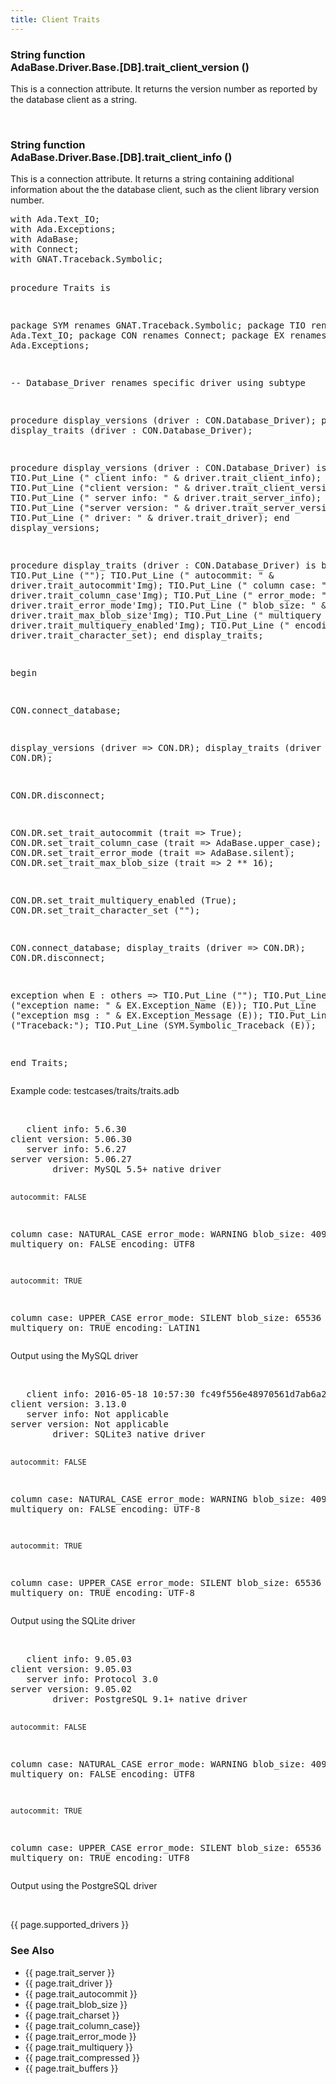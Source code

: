 ```yaml
---
title: Client Traits
---
```


<div class="leftside">
<h3>String function<br/>
AdaBase.Driver.Base.[DB].trait_client_version ()</h3>
<p>This is a connection attribute.  It returns the version number as reported by
the database client as a string.</p>
<br/>
<h3>String function<br/>
AdaBase.Driver.Base.[DB].trait_client_info ()</h3>
<p>This is a connection attribute.  It returns a string containing additional
information about the the database client, such as the client library version
number.</p>
<pre class="code">
with Ada.Text_IO;
with Ada.Exceptions;
with AdaBase;
with Connect;
with GNAT.Traceback.Symbolic;

procedure Traits is

   package SYM renames GNAT.Traceback.Symbolic;
   package TIO renames Ada.Text_IO;
   package CON renames Connect;
   package EX  renames Ada.Exceptions;

   --  Database_Driver renames specific driver using subtype

   procedure display_versions (driver : CON.Database_Driver);
   procedure display_traits   (driver : CON.Database_Driver);

   procedure display_versions (driver : CON.Database_Driver) is
   begin
      TIO.Put_Line ("   client info: " & driver.trait_client_info);
      TIO.Put_Line ("client version: " & driver.trait_client_version);
      TIO.Put_Line ("   server info: " & driver.trait_server_info);
      TIO.Put_Line ("server version: " & driver.trait_server_version);
      TIO.Put_Line ("        driver: " & driver.trait_driver);
   end display_versions;

   procedure display_traits (driver : CON.Database_Driver) is
   begin
      TIO.Put_Line ("");
      TIO.Put_Line ("    autocommit: " & driver.trait_autocommit'Img);
      TIO.Put_Line ("   column case: " & driver.trait_column_case'Img);
      TIO.Put_Line ("    error_mode: " & driver.trait_error_mode'Img);
      TIO.Put_Line ("     blob_size: " & driver.trait_max_blob_size'Img);
      TIO.Put_Line (" multiquery on: " & driver.trait_multiquery_enabled'Img);
      TIO.Put_Line ("      encoding: " & driver.trait_character_set);
   end display_traits;

begin

   CON.connect_database;

   display_versions (driver => CON.DR);
   display_traits   (driver => CON.DR);

   CON.DR.disconnect;

   CON.DR.set_trait_autocommit    (trait => True);
   CON.DR.set_trait_column_case   (trait => AdaBase.upper_case);
   CON.DR.set_trait_error_mode    (trait => AdaBase.silent);
   CON.DR.set_trait_max_blob_size (trait => 2 ** 16);

   CON.DR.set_trait_multiquery_enabled (True);
   CON.DR.set_trait_character_set ("");

   CON.connect_database;
   display_traits   (driver => CON.DR);
   CON.DR.disconnect;

exception
   when E : others =>
      TIO.Put_Line ("");
      TIO.Put_Line ("exception name: " & EX.Exception_Name (E));
      TIO.Put_Line ("exception msg : " & EX.Exception_Message (E));
      TIO.Put_Line ("Traceback:");
      TIO.Put_Line (SYM.Symbolic_Traceback (E));

end Traits;
</pre>
<p class="caption">Example code: testcases/traits/traits.adb</p>
<br/>
<pre class="output">
   client info: 5.6.30
client version: 5.06.30
   server info: 5.6.27
server version: 5.06.27
        driver: MySQL 5.5+ native driver

    autocommit: FALSE
   column case: NATURAL_CASE
    error_mode: WARNING
     blob_size:  4096
 multiquery on: FALSE
      encoding: UTF8

    autocommit: TRUE
   column case: UPPER_CASE
    error_mode: SILENT
     blob_size:  65536
 multiquery on: TRUE
      encoding: LATIN1
</pre>
<p class="caption">Output using the MySQL driver</p>
<br/>
<pre class="output">
   client info: 2016-05-18 10:57:30 fc49f556e48970561d7ab6a2f24fdd7d9eb81ff2
client version: 3.13.0
   server info: Not applicable
server version: Not applicable
        driver: SQLite3 native driver

    autocommit: FALSE
   column case: NATURAL_CASE
    error_mode: WARNING
     blob_size:  4096
 multiquery on: FALSE
      encoding: UTF-8

    autocommit: TRUE
   column case: UPPER_CASE
    error_mode: SILENT
     blob_size:  65536
 multiquery on: TRUE
      encoding: UTF-8
</pre>
<p class="caption">Output using the SQLite driver</p>
<br/>
<pre class="output">
   client info: 9.05.03
client version: 9.05.03
   server info: Protocol 3.0
server version: 9.05.02
        driver: PostgreSQL 9.1+ native driver

    autocommit: FALSE
   column case: NATURAL_CASE
    error_mode: WARNING
     blob_size:  4096
 multiquery on: FALSE
      encoding: UTF8

    autocommit: TRUE
   column case: UPPER_CASE
    error_mode: SILENT
     blob_size:  65536
 multiquery on: TRUE
      encoding: UTF8
</pre>
<p class="caption">Output using the PostgreSQL driver</p>
<br/>
<p>{{ page.supported_drivers }}</p>
</div>
<div class="sidenav">
  <h3>See Also</h3>
  <ul>
    <li>{{ page.trait_server }}</li>
    <li>{{ page.trait_driver }}</li>
    <li>{{ page.trait_autocommit }}</li>
    <li>{{ page.trait_blob_size }}</li>
    <li>{{ page.trait_charset }}</li>
    <li>{{ page.trait_column_case}}</li>
    <li>{{ page.trait_error_mode }}</li>
    <li>{{ page.trait_multiquery }}</li>
    <li>{{ page.trait_compressed }}</li>
    <li>{{ page.trait_buffers }}</li>
  </ul>
</div>
